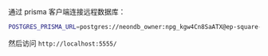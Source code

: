 通过 prisma 客户端连接远程数据库：
```bash
POSTGRES_PRISMA_URL=postgres://neondb_owner:npg_kgw4Cn8SaATX@ep-square-water-a5yhu3cl.us-east-2.aws.neon.tech/neondb?sslmode=require pnpm exec prisma studio
```

然后访问 `http://localhost:5555/`